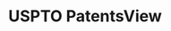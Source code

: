 ---
bigquery: https://console.cloud.google.com/bigquery?p=patents-public-data&d=patentsview&page=dataset
citation: Attribution should be given to PatentsView for use, distribution, or derivative
  works.
code: https://github.com/CSSIP-AIR/PatentsView-Code-Snippets/
contributors: USPTO
cost: None
description: 'PatentsView includes US patent data including raw data (summaries, applications,
  pregrant applications), disambugations of inventors and assignees, and inventor
  gender estimates.  Also foreign priority data, # of figures and sheets, and government
  interest statements.'
documentation: https://patentsview.org/query/builder-faqs
last_edit: 04/09/2022, 06:36:29
location: https://patentsview.org/
maintained_by: USPTO
record_creation_timestamp: 12/2/2020 17:20:46
schema_fields:
- _102_date
- subcategory_id
- classification_data_source
- variety
- name
- disamb_inventor_id_20190312
- disamb_inventor_id_20200331
- disamb_assignee_id_20190820
- disamb_inventor_id_20201229
- city
- dependent
- sector_title
- term_grant
- classification_status
- country
- main_group
- rawinventor_id
- disamb_assignee_id_20200331
- location_id
- disclaimer_date
- number
- _371_date
- level_three
- deceased
- rawlocation_id
- latitude
- sequence
- category
- disamb_inventor_id_20200929
- longitude
- group_id
- gi_statement
- contract_award_number
- num_sheets
- application_id
- subsection_id
- designation
- latin_name
- disamb_inventor_id_20171003
- term_extension
- name_last
- length
- uuid
- rel_id
- country_transformed
- field_title
- abstract
- category_id
- relkind
- organization_id
- lapse_of_patent
- disamb_inventor_id_20181127
- inventor_id
- disamb_inventor_id_20170808
- f371_date
- role
- subclass_id
- text
- level_two
- disamb_assignee_id_20191008
- num_claims
- title
- doctype
- exemplary
- level_one
- rawassignee_id
- disamb_assignee_id_20200630
- field_id
- filename
- mainclass_id
- disamb_inventor_id_20191008
- term_disclaimer
- subclass
- section
- disamb_assignee_id_20181127
- disamb_inventor_id_20170307
- attribution_status
- classification_level
- latlong
- subgroup
- classification_value
- organization
- lname
- lawyer_id
- ipc_version_indicator
- disamb_inventor_id_20171226
- disamb_inventor_id_20190820
- action_date
- section_id
- assignee_id
- citation_id
- subgroup_id
- series_code
- name_first
- num
- f102_date
- county
- applicant_type
- kind
- disamb_inventor_id_20191231
- date
- reldocno
- type
- id
- male_flag
- withdrawn
- disamb_assignee_id_20191231
- group
- rule_47
- male
- disamb_assignee_id_20190312
- fname
- doc_type
- publication_number
- state_fips
- num_figures
- disamb_inventor_id_20200630
- symbol_position
- state
- status
- county_fips
- disamb_inventor_id_20180528
- ipc_class
- disamb_assignee_id_20200929
- patent_id
shortname: patentsview
tags:
- disambiguation
- United States
- gender
terms_of_use: Creative Commons Attribution 4.0 International License.
timeframe: 1963-1999
title: USPTO PatentsView
uuid: cf1780b1-e265-4e49-8d1d-83b9cfe0fd9a
---
